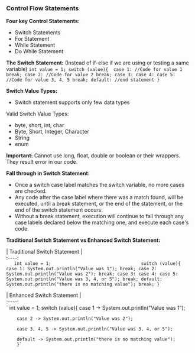 ### Control Flow Statements

**Four key Control Statements:**
- Switch Statements
- For Statement
- While Statement
- Do While Statement

**The Switch Statement:** (Instead of if-else if we are using or testing a same variable)
`int value = 1;
switch (value){ 
    case 1:
        //Code for value 1
        break;
    case 2:
        //Code for value 2
        break;
    case 3: case 4: case 5:
        //Code for value 3, 4, 5
        break;
    default:
        //end statement
}`

**Switch Value Types:**
- Switch statement supports only few data types 

Valid Switch Value Types:
- byte, short, int, char
- Byte, Short, Integer, Character
- String
- enum

**Important:** Cannot use long, float, double or boolean or their wrappers. They result error in our code.

**Fall through in Switch Statement:**
- Once a switch case label matches the switch variable, no more cases are checked.
- Any code after the case label where there was a match found, will be executed, until a break statement, or the end of 
  the statement, or the end of the switch statement occurs.
- Without a break statement, execution will continue to fall through any case labels declared below the matching one, and
  execute each case's code.

**Traditional Switch Statement vs Enhanced Switch Statement:**

|   Traditional Switch Statement          |    
          :----:                                                 
`   int value = 1;                                 
    switch (value){
        case 1:
            System.out.println("Value was 1");
            break;
        case 2:
            System.out.println("Value was 2");
            break;
        case 3: case 4: case 5:
            System.out.println("Value was 3, 4, or 5");
            break;
        default:
        System.out.println("there is no matching value");
        break;
        }`

|   Enhanced Switch Statement          |    
          :----:                                                 
`   int value = 1;
    switch (value){
        case 1 -> System.out.println("Value was 1");

        case 2 -> System.out.println("Value was 2");
                
        case 3, 4, 5 -> System.out.println("Value was 3, 4, or 5");
            
        default -> System.out.println("there is no matching value");
        }` 